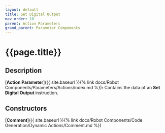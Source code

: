 ```yaml
---
layout: default
title: Set Digital Output
nav_order: 10
parent: Action Parameters
grand_parent: Parameter Components
---
```


# **{{page.title}}**

## **Description**

[**Action Parameter**]({{ site.baseurl }}{% link docs/Robot Components/Parameters/Actions/index.md %})**:** 
Contains the data of an **Set Digital Output** instruction. 

## **Constructors**

[**Comment**]({{ site.baseurl }}{% link docs/Robot Components/Code Generation/Dynamic Actions/Comment.md %})

